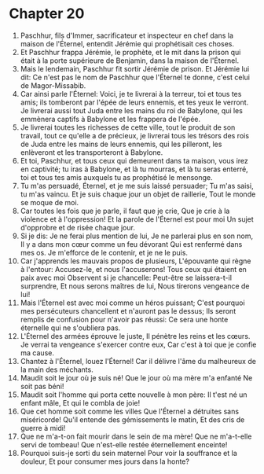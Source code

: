 # Chapter 20

1. Paschhur, fils d'Immer, sacrificateur et inspecteur en chef dans la maison de l'Éternel, entendit Jérémie qui prophétisait ces choses.
2. Et Paschhur frappa Jérémie, le prophète, et le mit dans la prison qui était à la porte supérieure de Benjamin, dans la maison de l'Éternel.
3. Mais le lendemain, Paschhur fit sortir Jérémie de prison. Et Jérémie lui dit: Ce n'est pas le nom de Paschhur que l'Éternel te donne, c'est celui de Magor-Missabib.
4. Car ainsi parle l'Éternel: Voici, je te livrerai à la terreur, toi et tous tes amis; ils tomberont par l'épée de leurs ennemis, et tes yeux le verront. Je livrerai aussi tout Juda entre les mains du roi de Babylone, qui les emmènera captifs à Babylone et les frappera de l'épée.
5. Je livrerai toutes les richesses de cette ville, tout le produit de son travail, tout ce qu'elle a de précieux, je livrerai tous les trésors des rois de Juda entre les mains de leurs ennemis, qui les pilleront, les enlèveront et les transporteront à Babylone.
6. Et toi, Paschhur, et tous ceux qui demeurent dans ta maison, vous irez en captivité; tu iras à Babylone, et là tu mourras, et là tu seras enterré, toi et tous tes amis auxquels tu as prophétisé le mensonge.
7. Tu m'as persuadé, Éternel, et je me suis laissé persuader; Tu m'as saisi, tu m'as vaincu. Et je suis chaque jour un objet de raillerie, Tout le monde se moque de moi.
8. Car toutes les fois que je parle, il faut que je crie, Que je crie à la violence et à l'oppression! Et la parole de l'Éternel est pour moi Un sujet d'opprobre et de risée chaque jour.
9. Si je dis: Je ne ferai plus mention de lui, Je ne parlerai plus en son nom, Il y a dans mon cœur comme un feu dévorant Qui est renfermé dans mes os. Je m'efforce de le contenir, et je ne le puis.
10. Car j'apprends les mauvais propos de plusieurs, L'épouvante qui règne à l'entour: Accusez-le, et nous l'accuserons! Tous ceux qui étaient en paix avec moi Observent si je chancelle: Peut-être se laissera-t-il surprendre, Et nous serons maîtres de lui, Nous tirerons vengeance de lui!
11. Mais l'Éternel est avec moi comme un héros puissant; C'est pourquoi mes persécuteurs chancellent et n'auront pas le dessus; Ils seront remplis de confusion pour n'avoir pas réussi: Ce sera une honte éternelle qui ne s'oubliera pas.
12. L'Éternel des armées éprouve le juste, Il pénètre les reins et les cœurs. Je verrai ta vengeance s'exercer contre eux, Car c'est à toi que je confie ma cause.
13. Chantez à l'Éternel, louez l'Éternel! Car il délivre l'âme du malheureux de la main des méchants.
14. Maudit soit le jour où je suis né! Que le jour où ma mère m'a enfanté Ne soit pas béni!
15. Maudit soit l'homme qui porta cette nouvelle à mon père: Il t'est né un enfant mâle, Et qui le combla de joie!
16. Que cet homme soit comme les villes Que l'Éternel a détruites sans miséricorde! Qu'il entende des gémissements le matin, Et des cris de guerre à midi!
17. Que ne m'a-t-on fait mourir dans le sein de ma mère! Que ne m'a-t-elle servi de tombeau! Que n'est-elle restée éternellement enceinte!
18. Pourquoi suis-je sorti du sein maternel Pour voir la souffrance et la douleur, Et pour consumer mes jours dans la honte?

